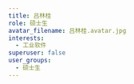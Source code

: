 ```yaml
---
title: 吕林桂
role: 硕士生
avatar_filename: 吕林桂.avatar.jpg
interests:
  - 工业软件
superuser: false
user_groups:
  - 硕士生
---
```

